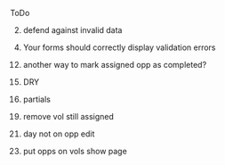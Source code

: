 ToDo
<!-- 1) class level ActiveRecord scope methods, e.g., # Cart.most_valuable.by_customer(@customer) -->

2) defend against invalid data

<!-- 3) nested resource must provide a form that relates to the parent resource -->

4) Your forms should correctly display validation errors

<!-- 5) user will click on an organization and then want to see opportunities for that org at the same time -->

<!-- 6) when user views opportunity will want to be able to assign the opportunity to an available volunteer -->

<!-- 7) an available volunteer consists of same day free and no open opportunities -->

<!-- 8) need a way to adjust opportunity status -->

<!-- 9) opportunity status needs to be a drop down -->

<!-- 10) is volunteer pool specific to user? to org? or to whole app? -->

<!-- 11) if an opp is assigned its status must change from open -->

12) another way to mark assigned opp as completed?

<!-- 13) new volunteer isn't set up correctly -->

<!-- 14) form field not blank -->

15) DRY

16) partials

<!-- 17) create opp at org not defaulting to correct org -->

<!-- 18) edit opp vol label -->

19) remove vol still assigned

<!-- 20) availability of vol worded differently -->
21) day not on opp edit
<!-- 22) not all vols showing up??  -->
23) put opps on vols show page
